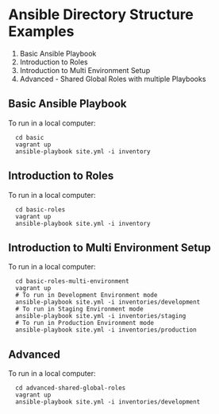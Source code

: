 Ansible Directory Structure Examples
====================================

1. Basic Ansible Playbook
2. Introduction to Roles
3. Introduction to Multi Environment Setup
4. Advanced - Shared Global Roles with multiple Playbooks

Basic Ansible Playbook
---------------------

To run in a local computer:

```
  cd basic
  vagrant up
  ansible-playbook site.yml -i inventory
```

Introduction to Roles
---------------------

To run in a local computer:

```
  cd basic-roles
  vagrant up
  ansible-playbook site.yml -i inventory
```

Introduction to Multi Environment Setup
---------------------------------------

To run in a local computer:

```
  cd basic-roles-multi-environment
  vagrant up
  # To run in Development Environment mode
  ansible-playbook site.yml -i inventories/development
  # To run in Staging Environment mode
  ansible-playbook site.yml -i inventories/staging
  # To run in Production Environment mode
  ansible-playbook site.yml -i inventories/production
```

Advanced
--------

To run in a local computer:

```
  cd advanced-shared-global-roles
  vagrant up
  ansible-playbook site.yml -i inventories/development
```

